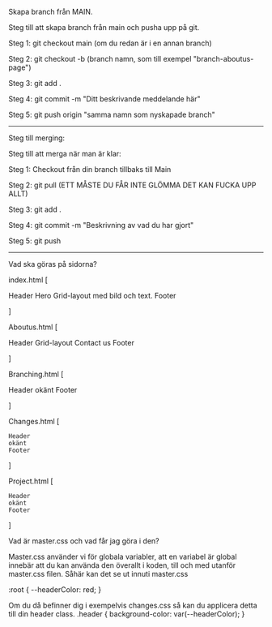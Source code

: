 Skapa branch från MAIN.

Steg till att skapa branch från main och pusha upp på git.

Steg 1: git checkout main (om du redan är i en annan branch)

Steg 2: git checkout -b (branch namn, som till exempel "branch-aboutus-page")

Steg 3: git add .

Steg 4: git commit -m "Ditt beskrivande meddelande här"

Steg 5: git push origin "samma namn som nyskapade branch"

_______________________________________________________________________________

Steg till merging:

Steg till att merga när man är klar:

Steg 1: Checkout från din branch tillbaks till Main

Steg 2: git pull (ETT MÅSTE DU FÅR INTE GLÖMMA DET KAN FUCKA UPP ALLT)

Steg 3: git add .

Steg 4: git commit -m "Beskrivning av vad du har gjort"

Steg 5: git push 

______________________________________________________________________________

Vad ska göras på sidorna?

index.html [

Header
Hero
Grid-layout med bild och text.
Footer

]

Aboutus.html [

Header
Grid-layout
Contact us
Footer

]

Branching.html [

Header
okänt
Footer

]

Changes.html [
    
    Header
    okänt
    Footer

]

Project.html [

    Header
    okänt
    Footer

]

Vad är master.css och vad får jag göra i den?

Master.css använder vi för globala variabler, att en variabel är global innebär att du kan använda den överallt i koden, till och med utanför master.css filen.
Såhär kan det se ut innuti master.css

:root {
    --headerColor: red;
}

Om du då befinner dig i exempelvis changes.css så kan du applicera detta till din header class.
.header {
    background-color: var(--headerColor);
}